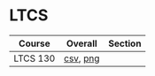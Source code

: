 # LTCS

| Course | Overall | Section |
| ------ | ------- | ------- |
| LTCS 130 | [csv](https://github.com/UCSD-Historical-Enrollment-Data/2024Summer2/blob/main/overall/LTCS%20130.csv), [png](https://raw.githubusercontent.com/UCSD-Historical-Enrollment-Data/2024Summer2/main/plot_overall/LTCS%20130.png) |  |
